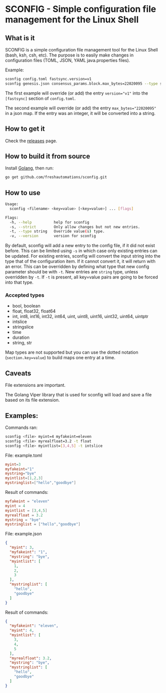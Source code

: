 # SCONFIG - Simple configuration file management for the Linux Shell

## What is it
SCONFIG is a simple configuration file management tool for the Linux Shell (bash, ksh, csh, etc).
The purpose is to easily make changes in configuration files (TOML, JSON, YAML java.properties files).

Example:
```bash
sconfig config.toml fastsync.version=v1
sconfig genesis.json consensus_params.block.max_bytes=22020095 --type string
```
The first example will override (or add) the entry `version="v1"` into the `[fastsync]` section of `config.toml`.

The second example will override (or add) the entry `max_bytes="22020095"` in a json map. If the entry was an integer,
it will be converted into a string.

## How to get it
Check the [releases](https://github.com/freshautomations/sconfig/releases) page.

## How to build it from source
Install [Golang](https://golang.org/doc/install), then run:
```bash
go get github.com/freshautomations/sconfig.git
```

## How to use
```bash
Usage:
  sconfig <filename> <key=value> [<key=value>] ... [flags]

Flags:
  -h, --help          help for sconfig
  -s, --strict        Only allow changes but not new entries.
  -t, --type string   Override value(s) type.
  -v, --version       version for sconfig
```

By default, sconfig will add a new entry to the config file, if it did not exist before. This can be limited using `-s`
in which case only existing entries can be updated.
For existing entries, sconfig will convert the input string into the type that of the configuration item. If it cannot
convert it, it will return with an error. This can be overridden by defining what type that new config parameter should be
with `-t`.
New entries are `string` type, unless overridden by `-t`.
If `-t` is present, all key=value pairs are going to be forced into that type.

### Accepted types
* bool, boolean
* float, float32, float64
* int, int8, int16, int32, int64, uint, uint8, uint16, uint32, uint64, uintptr
* intslice
* stringslice
* time
* duration
* string, str

Map types are not supported but you can use the dotted notation (`section.key=value`) to build maps one entry at a time.

## Caveats
File extensions are important.

The Golang Viper library that is used for sconfig will load and save a file based on its file extension.

## Examples:
Commands ran:
```bash
sconfig <file> myint=4 myfakeint=eleven
sconfig <file> myrealfloat=3.2 -t float
sconfig <file> myintlist=[3,4,5] -t intslice
```

File: example.toml
```toml
myint=3
myfakeint="1"
mystring="bye"
myintlist=[1,2,3]
mystringlist=["hello","goodbye"]
```

Result of commands:
```toml
myfakeint = "eleven"
myint = 4
myintlist = [3,4,5]
myrealfloat = 3.2
mystring = "bye"
mystringlist = ["hello","goodbye"]
```

File: example.json
```json
{
  "myint": 3,
  "myfakeint": "1",
  "mystring": "bye",
  "myintlist": [
    1,
    2,
    3
  ],
  "mystringlist": [
    "hello",
    "goodbye"
  ]
}
```

Result of commands:
```json
{
  "myfakeint": "eleven",
  "myint": 4,
  "myintlist": [
    3,
    4,
    5
  ],
  "myrealfloat": 3.2,
  "mystring": "bye",
  "mystringlist": [
    "hello",
    "goodbye"
  ]
}
```